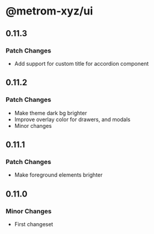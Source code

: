 # @metrom-xyz/ui

## 0.11.3

### Patch Changes

- Add support for custom title for accordion component

## 0.11.2

### Patch Changes

- Make theme dark bg brighter
- Improve overlay color for drawers, and modals
- Minor changes

## 0.11.1

### Patch Changes

- Make foreground elements brighter

## 0.11.0

### Minor Changes

- First changeset
